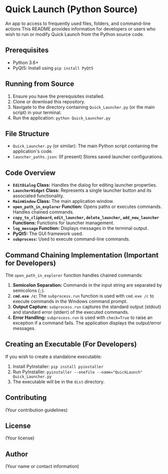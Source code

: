 # Quick Launch (Python Source)
An app to access to frequently used files, folders, and command-line actions
This README provides information for developers or users who wish to run or modify Quick Launch from the Python source code.

## Prerequisites

* Python 3.6+
* PyQt5:  Install using `pip install PyQt5`

## Running from Source

1.  Ensure you have the prerequisites installed.
2.  Clone or download this repository.
3.  Navigate to the directory containing `Quick_Launcher.py` (or the main script) in your terminal.
4.  Run the application: `python Quick_Launcher.py`

## File Structure

* `Quick_Launcher.py` (or similar): The main Python script containing the application's code.
* `launcher_paths.json`:  (If present) Stores saved launcher configurations.

## Code Overview

* **`EditDialog` Class:** Handles the dialog for editing launcher properties.
* **`LauncherWidget` Class:** Represents a single launcher button and its associated functionality.
* **`MainWindow` Class:** The main application window.
* **`open_path_in_explorer` Function:** Opens paths or executes commands.  Handles chained commands.
* **`copy_to_clipboard`, `edit_launcher`, `delete_launcher`, `add_new_launcher` Functions:** Functions for launcher management.
* **`log_message` Function:** Displays messages in the terminal output.
* **PyQt5:** The GUI framework used.
* **`subprocess`:** Used to execute command-line commands.

## Command Chaining Implementation (Important for Developers)

The `open_path_in_explorer` function handles chained commands:

1.  **Semicolon Separation:** Commands in the input string are separated by semicolons (`;`).
2.  **`cmd.exe /c`:** The `subprocess.run` function is used with `cmd.exe /c` to execute commands in the Windows command prompt.
3.  **Output Capture:** `subprocess.run` captures the standard output (stdout) and standard error (stderr) of the executed commands.
4.  **Error Handling:** `subprocess.run` is used with `check=True` to raise an exception if a command fails.  The application displays the output/error messages.

## Creating an Executable (For Developers)

If you wish to create a standalone executable:

1.  Install PyInstaller: `pip install pyinstaller`
2.  Run PyInstaller: `pyinstaller --onefile --name="QuickLaunch" Quick_Launcher.py`
3.  The executable will be in the `dist` directory.

## Contributing

(Your contribution guidelines)

## License

(Your license)

## Author

(Your name or contact information)
